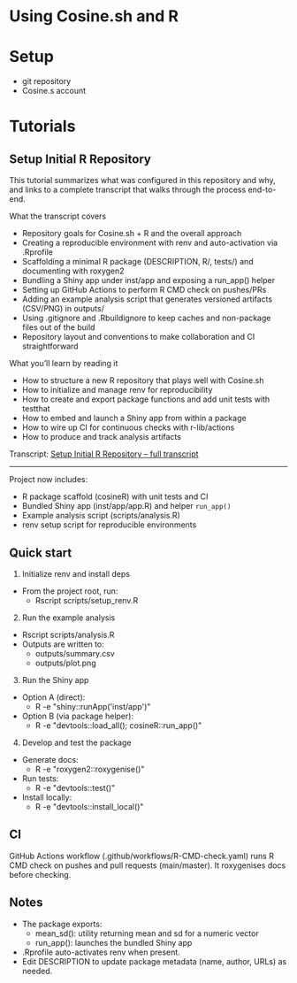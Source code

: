 # Using Cosine.sh and R

# Setup
- git repository
- Cosine.s account

# Tutorials

## Setup Initial R Repository

This tutorial summarizes what was configured in this repository and why, and links to a complete transcript that walks through the process end-to-end.

What the transcript covers
- Repository goals for Cosine.sh + R and the overall approach
- Creating a reproducible environment with renv and auto-activation via .Rprofile
- Scaffolding a minimal R package (DESCRIPTION, R/, tests/) and documenting with roxygen2
- Bundling a Shiny app under inst/app and exposing a run_app() helper
- Setting up GitHub Actions to perform R CMD check on pushes/PRs
- Adding an example analysis script that generates versioned artifacts (CSV/PNG) in outputs/
- Using .gitignore and .Rbuildignore to keep caches and non-package files out of the build
- Repository layout and conventions to make collaboration and CI straightforward

What you’ll learn by reading it
- How to structure a new R repository that plays well with Cosine.sh
- How to initialize and manage renv for reproducibility
- How to create and export package functions and add unit tests with testthat
- How to embed and launch a Shiny app from within a package
- How to wire up CI for continuous checks with r-lib/actions
- How to produce and track analysis artifacts

Transcript: [Setup Initial R Repository – full transcript](transcripts/r-repository-setup.md)

---

Project now includes:
- R package scaffold (cosineR) with unit tests and CI
- Bundled Shiny app (inst/app/app.R) and helper `run_app()`
- Example analysis script (scripts/analysis.R)
- renv setup script for reproducible environments

## Quick start

1) Initialize renv and install deps
- From the project root, run:
  - Rscript scripts/setup_renv.R

2) Run the example analysis
- Rscript scripts/analysis.R
- Outputs are written to:
  - outputs/summary.csv
  - outputs/plot.png

3) Run the Shiny app
- Option A (direct):
  - R -e "shiny::runApp('inst/app')"
- Option B (via package helper):
  - R -e "devtools::load_all(); cosineR::run_app()"

4) Develop and test the package
- Generate docs:
  - R -e "roxygen2::roxygenise()"
- Run tests:
  - R -e "devtools::test()"
- Install locally:
  - R -e "devtools::install_local()"

## CI

GitHub Actions workflow (.github/workflows/R-CMD-check.yaml) runs R CMD check on pushes and pull requests (main/master). It roxygenises docs before checking.

## Notes

- The package exports:
  - mean_sd(): utility returning mean and sd for a numeric vector
  - run_app(): launches the bundled Shiny app
- .Rprofile auto-activates renv when present.
- Edit DESCRIPTION to update package metadata (name, author, URLs) as needed.
